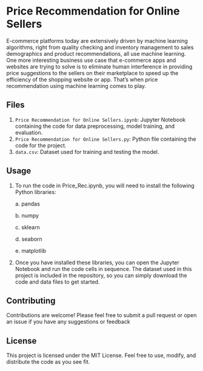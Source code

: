 # Price Recommendation for Online Sellers

E-commerce platforms today are extensively driven by machine learning algorithms, right from quality checking and inventory management to sales demographics and product recommendations, all use machine learning. One more interesting business use case that e-commerce apps and websites are trying to solve is to eliminate human interference in providing price suggestions to the sellers on their marketplace to speed up the efficiency of the shopping website or app. That’s when price recommendation using machine learning comes to play.



## Files
1. `Price Recommendation for Online Sellers.ipynb`: Jupyter Notebook containing the code for data preprocessing, model training, and evaluation.
2. `Price Recommendation for Online Sellers.py`: Python file containing the code for the project.
3. `data.csv`: Dataset used for training and testing the model.



## Usage
1. To run the code in Price_Rec.ipynb, you will need to install the following Python libraries:

    a. pandas
    
    b. numpy
    
    c. sklearn
    
    d. seaborn
    
    e. matplotlib
    

2. Once you have installed these libraries, you can open the Jupyter Notebook and run the code cells in sequence. The dataset used in this project is included in the repository, so you can simply download the code and data files to get started.



## Contributing
Contributions are welcome! Please feel free to submit a pull request or open an issue if you have any suggestions or feedback


## License
This project is licensed under the MIT License. Feel free to use, modify, and distribute the code as you see fit.
